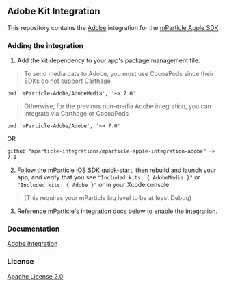 ## Adobe Kit Integration

This repository contains the [Adobe](https://www.adobe.com) integration for the [mParticle Apple SDK](https://github.com/mParticle/mparticle-apple-sdk).

### Adding the integration

1. Add the kit dependency to your app's package management file:

> To send media data to Adobe, you must use CocoaPods since their SDKs do not support Carthage

```
pod 'mParticle-Adobe/AdobeMedia', '~> 7.0'
```

> Otherwise, for the previous non-media Adobe integration, you can integrate via Carthage or CocoaPods

```
pod 'mParticle-Adobe/Adobe', '~> 7.0'
```

OR

```
github "mparticle-integrations/mparticle-apple-integration-adobe" ~> 7.0
```

2. Follow the mParticle iOS SDK [quick-start](https://github.com/mParticle/mparticle-apple-sdk), then rebuild and launch your app, and verify that you see `"Included kits: { AdobeMedia }"` or `"Included kits: { Adobe }"` or in your Xcode console

> (This requires your mParticle log level to be at least Debug)

3. Reference mParticle's integration docs below to enable the integration.

### Documentation

[Adobe integration](https://docs.mparticle.com/integrations/adobe/event/)

### License

[Apache License 2.0](http://www.apache.org/licenses/LICENSE-2.0)
